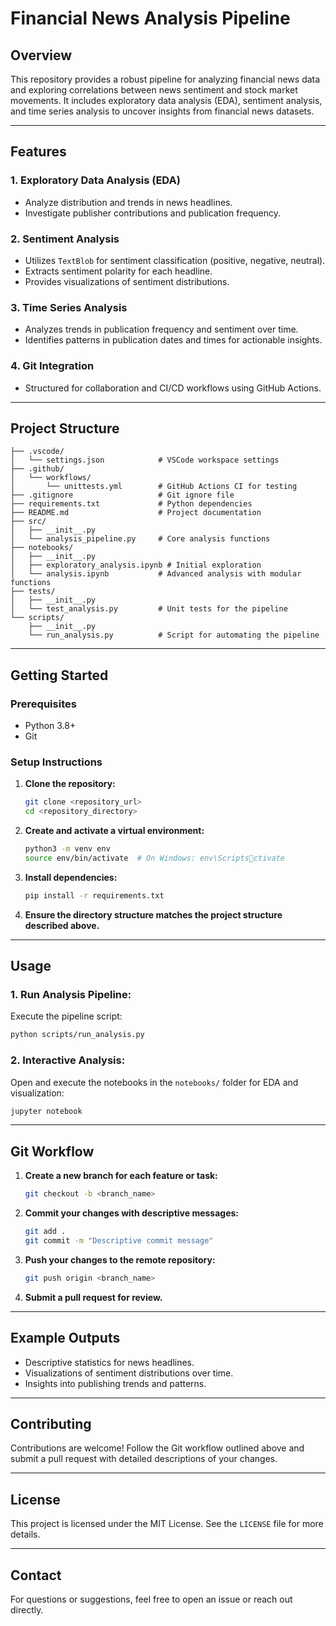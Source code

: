
# Financial News Analysis Pipeline

## Overview

This repository provides a robust pipeline for analyzing financial news data and exploring correlations between news sentiment and stock market movements. It includes exploratory data analysis (EDA), sentiment analysis, and time series analysis to uncover insights from financial news datasets.

---

## Features

### 1. **Exploratory Data Analysis (EDA)**
- Analyze distribution and trends in news headlines.
- Investigate publisher contributions and publication frequency.

### 2. **Sentiment Analysis**
- Utilizes `TextBlob` for sentiment classification (positive, negative, neutral).
- Extracts sentiment polarity for each headline.
- Provides visualizations of sentiment distributions.

### 3. **Time Series Analysis**
- Analyzes trends in publication frequency and sentiment over time.
- Identifies patterns in publication dates and times for actionable insights.

### 4. **Git Integration**
- Structured for collaboration and CI/CD workflows using GitHub Actions.

---

## Project Structure

```plaintext
├── .vscode/
│   └── settings.json            # VSCode workspace settings
├── .github/
│   └── workflows/
│       └── unittests.yml        # GitHub Actions CI for testing
├── .gitignore                   # Git ignore file
├── requirements.txt             # Python dependencies
├── README.md                    # Project documentation
├── src/
│   ├── __init__.py
│   └── analysis_pipeline.py     # Core analysis functions
├── notebooks/
│   ├── __init__.py
│   ├── exploratory_analysis.ipynb # Initial exploration
│   └── analysis.ipynb           # Advanced analysis with modular functions
├── tests/
│   ├── __init__.py
│   └── test_analysis.py         # Unit tests for the pipeline
└── scripts/
    ├── __init__.py
    └── run_analysis.py          # Script for automating the pipeline
```

---

## Getting Started

### Prerequisites
- Python 3.8+
- Git

### Setup Instructions
1. **Clone the repository:**
   ```bash
   git clone <repository_url>
   cd <repository_directory>
   ```

2. **Create and activate a virtual environment:**
   ```bash
   python3 -m venv env
   source env/bin/activate  # On Windows: env\Scriptsctivate
   ```

3. **Install dependencies:**
   ```bash
   pip install -r requirements.txt
   ```

4. **Ensure the directory structure matches the project structure described above.**

---

## Usage

### 1. **Run Analysis Pipeline:**
   Execute the pipeline script:
   ```bash
   python scripts/run_analysis.py
   ```

### 2. **Interactive Analysis:**
   Open and execute the notebooks in the `notebooks/` folder for EDA and visualization:
   ```bash
   jupyter notebook
   ```

---

## Git Workflow

1. **Create a new branch for each feature or task:**
   ```bash
   git checkout -b <branch_name>
   ```

2. **Commit your changes with descriptive messages:**
   ```bash
   git add .
   git commit -m "Descriptive commit message"
   ```

3. **Push your changes to the remote repository:**
   ```bash
   git push origin <branch_name>
   ```

4. **Submit a pull request for review.**

---

## Example Outputs

- Descriptive statistics for news headlines.
- Visualizations of sentiment distributions over time.
- Insights into publishing trends and patterns.

---

## Contributing

Contributions are welcome! Follow the Git workflow outlined above and submit a pull request with detailed descriptions of your changes.

---

## License

This project is licensed under the MIT License. See the `LICENSE` file for more details.

---

## Contact

For questions or suggestions, feel free to open an issue or reach out directly.
